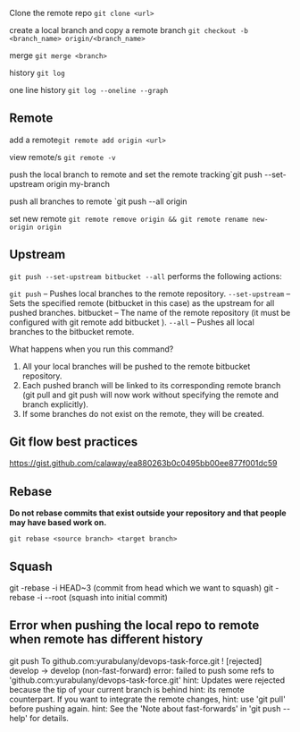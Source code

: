 Clone the remote repo `git clone <url>`

create a local branch and copy a remote branch `git checkout -b <branch_name> origin/<branch_name>`

merge `git merge <branch>`

history `git log`

one line history `git log --oneline --graph`

## Remote

add a remote`git remote add origin <url>`

view remote/s `git remote -v`

push the local branch to remote and set the remote tracking`git push --set-upstream origin my-branch

push all branches to remote `git push --all origin

set new remote `git remote remove origin && git remote rename new-origin origin`

## Upstream

`git push --set-upstream bitbucket --all` performs the following actions:

`git push` – Pushes local branches to the remote repository.
`--set-upstream` – Sets the specified remote (bitbucket in this case) as the upstream for all pushed branches.
bitbucket – The name of the remote repository (it must be configured with git remote add bitbucket <url>).
`--all` – Pushes all local branches to the bitbucket remote.

What happens when you run this command?

1. All your local branches will be pushed to the remote bitbucket repository.
2. Each pushed branch will be linked to its corresponding remote branch (git pull and git push will now work without specifying the remote and branch explicitly).
3. If some branches do not exist on the remote, they will be created.


## Git flow best practices
https://gist.github.com/calaway/ea880263b0c0495bb00ee877f001dc59


## Rebase

**Do not rebase commits that exist outside your repository and that people may have based work on.**

`git rebase <source branch> <target branch> `

## Squash
git -rebase -i HEAD~3 (commit from head which we want to squash)
git -rebase -i --root (squash into initial commit)





## Error when pushing the local repo to remote when remote has different history
git push
To github.com:yurabulany/devops-task-force.git
 ! [rejected]        develop -> develop (non-fast-forward)
error: failed to push some refs to 'github.com:yurabulany/devops-task-force.git'
hint: Updates were rejected because the tip of your current branch is behind
hint: its remote counterpart. If you want to integrate the remote changes,
hint: use 'git pull' before pushing again.
hint: See the 'Note about fast-forwards' in 'git push --help' for details.





